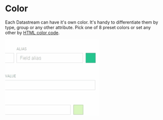 # Color

Each Datastream can have it's own color. It's handy to differentiate them by type, group or any other attribute. Pick one of 8 preset colors or set any other by [HTML color code](https://html-color-codes.info/).

![](<../../../../.gitbook/assets/captured (82).gif>)

